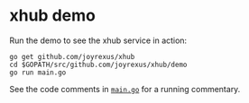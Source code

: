 # xhub demo

Run the demo to see the xhub service in action:

    go get github.com/joyrexus/xhub
    cd $GOPATH/src/github.com/joyrexus/xhub/demo
    go run main.go

See the code comments in [`main.go`](main.go) for a running commentary.
